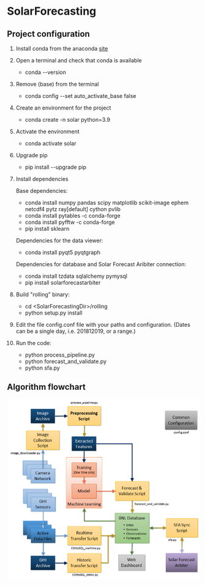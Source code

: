 # SolarForecasting

## Project configuration

1. Install conda from the anaconda [site](https://www.anaconda.com/products/individual)
2. Open a terminal and check that conda is available
    - conda --version
3. Remove (base) from the terminal 
    - conda config --set auto_activate_base false
4. Create an environment for the project     
    - conda create -n solar python=3.9
5. Activate the environment    
    - conda activate solar
6. Upgrade pip    
    - pip install --upgrade pip
7. Install dependencies

    Base dependencies:
    - conda install numpy pandas scipy matplotlib scikit-image ephem netcdf4 pytz ray[default] cython pvlib
    - conda install pytables -c conda-forge
    - conda install pyfftw -c conda-forge
    - pip install sklearn
   
    Dependencies for the data viewer:
    - conda install pyqt5 pyqtgraph
    
    Dependencies for database and Solar Forecast Aribiter connection:
    - conda install tzdata sqlalchemy pymysql
    - pip install solarforecastarbiter

8. Build "rolling" binary:
    - cd \<SolarForecastingDir\>/rolling
    - python setup.py install

9. Edit the file config.conf file with your paths and configuration. (Dates can be a single day, i.e. 201812019, or a range.)
10. Run the code:    
    - python process_pipeline.py    
    - python forecast_and_validate.py    
    - python sfa.py


## Algorithm flowchart

<img src="Software_Overview.png">

